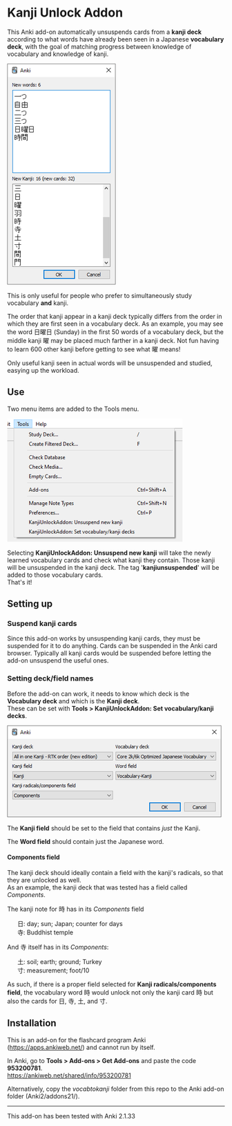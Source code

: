 # Kanji Unlock Addon

This Anki add-on automatically unsuspends cards from a **kanji deck** according to what words have already been seen in a Japanese **vocabulary deck**, with the goal of matching progress between knowledge of vocabulary and knowledge of kanji.

![unsuspenddialog](screenshots/unsuspend.png)


This is only useful for people who prefer to simultaneously study vocabulary **and** kanji.

The order that kanji appear in a kanji deck typically differs from the order in which they are first seen in a vocabulary deck. As an example, you may see the word 日曜日 (Sunday) in the first 50 words of a vocabulary deck, but the middle kanji 曜 may be placed much farther in a kanji deck. Not fun having to learn 600 other kanji before getting to see what 曜 means!

Only useful kanji seen in actual words will be unsuspended and studied, easying up the workload.


## Use

Two menu items are added to the Tools menu.

![toolsmenu](screenshots/toolsmenu.png)

Selecting **KanjiUnlockAddon: Unsuspend new kanji** will take the newly learned vocabulary cards and check what kanji they contain. Those kanji will be unsuspended in the kanji deck. The tag '**kanjiunsuspended**' will be added to those vocabulary cards.  
That's it!


## Setting up

### Suspend kanji cards

Since this add-on works by unsuspending kanji cards, they must be suspended for it to do anything. Cards can be suspended in the Anki card browser. Typically all kanji cards would be suspended before letting the add-on unsuspend the useful ones.

### Setting deck/field names

Before the add-on can work, it needs to know which deck is the **Vocabulary deck** and which is the **Kanji deck**.  
These can be set with **Tools > KanjiUnlockAddon: Set vocabulary/kanji decks**.

![setnamesmenu](screenshots/setdecks.png)

The **Kanji field** should be set to the field that contains *just* the Kanji.

The **Word field** should contain just the Japanese word.


#### Components field

The kanji deck should ideally contain a field with the kanji's radicals, so that they are unlocked as well.  
As an example, the kanji deck that was tested has a field called *Components*.

The kanji note for 時 has in its *Components* field

&nbsp;&nbsp;&nbsp;&nbsp;&nbsp;&nbsp;日: day; sun; Japan; counter for days  
&nbsp;&nbsp;&nbsp;&nbsp;&nbsp;&nbsp;寺: Buddhist temple

And 寺 itself has in its *Components*:

&nbsp;&nbsp;&nbsp;&nbsp;&nbsp;&nbsp;土: soil; earth; ground; Turkey  
&nbsp;&nbsp;&nbsp;&nbsp;&nbsp;&nbsp;寸: measurement; foot/10

As such, if there is a proper field selected for **Kanji radicals/components field**, the vocabulary word 時 would unlock not only the kanji card 時 but also the cards for 日, 寺, 土, and 寸.


## Installation

This is an add-on for the flashcard program Anki (https://apps.ankiweb.net/) and cannot run by itself.

In Anki, go to **Tools > Add-ons > Get Add-ons** and paste the code **953200781**.  
https://ankiweb.net/shared/info/953200781

Alternatively, copy the *vocabtokanji* folder from this repo to the Anki add-on folder (Anki2/addons21/).

---

This add-on has been tested with Anki 2.1.33

